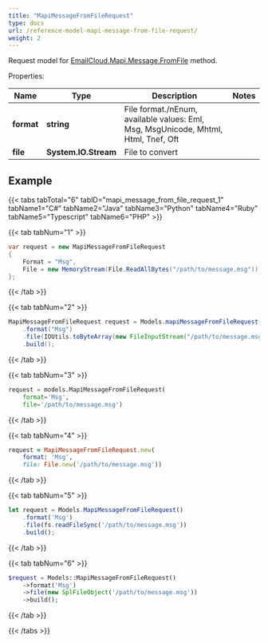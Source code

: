```yaml
---
title: "MapiMessageFromFileRequest"
type: docs
url: /reference-model-mapi-message-from-file-request/
weight: 2
---
```


Request model for [EmailCloud.Mapi.Message.FromFile](/email/reference-mapi-message-api/#fromfile) method.

Properties:

Name | Type | Description | Notes
---- | ---- | ----------- | -----
**format** |**string**|File format./nEnum, available values: Eml, Msg, MsgUnicode, Mhtml, Html, Tnef, Oft |
**file** |**System.IO.Stream**|File to convert |

## Example

{{< tabs tabTotal="6" tabID="mapi_message_from_file_request_1" tabName1="C#" tabName2="Java" tabName3="Python" tabName4="Ruby" tabName5="Typescript" tabName6="PHP" >}}

{{< tab tabNum="1" >}}

```csharp
var request = new MapiMessageFromFileRequest
{ 
    Format = "Msg",
    File = new MemoryStream(File.ReadAllBytes("/path/to/message.msg"))
};
```

{{< /tab >}}

{{< tab tabNum="2" >}}

```java
MapiMessageFromFileRequest request = Models.mapiMessageFromFileRequest()
    .format("Msg")
    .file(IOUtils.toByteArray(new FileInputStream("/path/to/message.msg")))
    .build();
```

{{< /tab >}}

{{< tab tabNum="3" >}}

```python
request = models.MapiMessageFromFileRequest(
    format='Msg',
    file='/path/to/message.msg')
```

{{< /tab >}}

{{< tab tabNum="4" >}}

```ruby
request = MapiMessageFromFileRequest.new(
    format: 'Msg',
    file: File.new('/path/to/message.msg'))
```

{{< /tab >}}

{{< tab tabNum="5" >}}

```typescript
let request = Models.MapiMessageFromFileRequest()
    .format('Msg')
    .file(fs.readFileSync('/path/to/message.msg'))
    .build();
```

{{< /tab >}}

{{< tab tabNum="6" >}}

```php
$request = Models::MapiMessageFromFileRequest()
    ->format('Msg')
    ->file(new SplFileObject('/path/to/message.msg'))
    ->build();
```

{{< /tab >}}

{{< /tabs >}}

